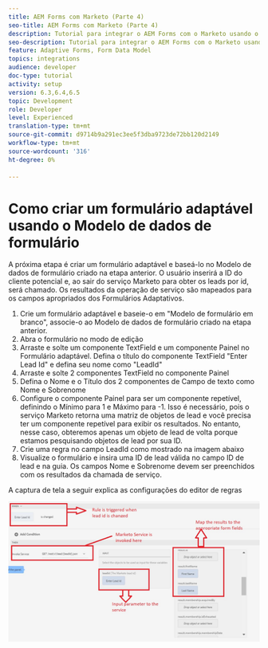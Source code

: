```yaml
---
title: AEM Forms com Marketo (Parte 4)
seo-title: AEM Forms com Marketo (Parte 4)
description: Tutorial para integrar o AEM Forms com o Marketo usando o AEM Forms Form Data Model.
seo-description: Tutorial para integrar o AEM Forms com o Marketo usando o AEM Forms Form Data Model.
feature: Adaptive Forms, Form Data Model
topics: integrations
audience: developer
doc-type: tutorial
activity: setup
version: 6.3,6.4,6.5
topic: Development
role: Developer
level: Experienced
translation-type: tm+mt
source-git-commit: d9714b9a291ec3ee5f3dba9723de72bb120d2149
workflow-type: tm+mt
source-wordcount: '316'
ht-degree: 0%

---
```



# Como criar um formulário adaptável usando o Modelo de dados de formulário

A próxima etapa é criar um formulário adaptável e baseá-lo no Modelo de dados de formulário criado na etapa anterior.
O usuário inserirá a ID do cliente potencial e, ao sair do serviço Marketo para obter os leads por id, será chamado. Os resultados da operação de serviço são mapeados para os campos apropriados dos Formulários Adaptativos.

1. Crie um formulário adaptável e baseie-o em &quot;Modelo de formulário em branco&quot;, associe-o ao Modelo de dados de formulário criado na etapa anterior.
1. Abra o formulário no modo de edição
1. Arraste e solte um componente TextField e um componente Painel no Formulário adaptável. Defina o título do componente TextField &quot;Enter Lead Id&quot; e defina seu nome como &quot;LeadId&quot;
1. Arraste e solte 2 componentes TextField no componente Painel
1. Defina o Nome e o Título dos 2 componentes de Campo de texto como Nome e Sobrenome
1. Configure o componente Painel para ser um componente repetível, definindo o Mínimo para 1 e Máximo para -1. Isso é necessário, pois o serviço Marketo retorna uma matriz de objetos de lead e você precisa ter um componente repetível para exibir os resultados. No entanto, nesse caso, obteremos apenas um objeto de lead de volta porque estamos pesquisando objetos de lead por sua ID.
1. Crie uma regra no campo LeadId como mostrado na imagem abaixo
1. Visualize o formulário e insira uma ID de lead válida no campo ID de lead e na guia. Os campos Nome e Sobrenome devem ser preenchidos com os resultados da chamada de serviço.

A captura de tela a seguir explica as configurações do editor de regras

![editor de regras](assets/ruleeditor.jfif)
